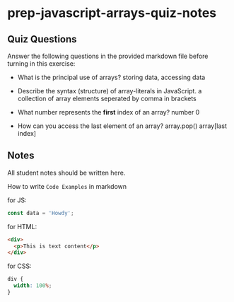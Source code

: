 # prep-javascript-arrays-quiz-notes

## Quiz Questions

Answer the following questions in the provided markdown file before turning in this exercise:

- What is the principal use of arrays?
storing data,
accessing data 

- Describe the syntax (structure) of array-literals in JavaScript.
a collection of array elements seperated by comma in brackets

- What number represents the **first** index of an array?
number 0

- How can you access the last element of an array?
array.pop()
array[last index]

## Notes

All student notes should be written here.

How to write `Code Examples` in markdown

for JS:

```javascript
const data = 'Howdy';
```

for HTML:

```html
<div>
  <p>This is text content</p>
</div>
```

for CSS:

```css
div {
  width: 100%;
}
```
